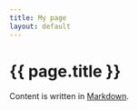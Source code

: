```yaml
---
title: My page
layout: default
---
```


# {{ page.title }}

Content is written in [Markdown](https://learnxinyminutes.com/docs/markdown/).
